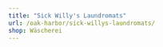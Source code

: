 ```yaml
---
title: "Sick Willy's Laundromats"
url: /oak-harbor/sick-willys-laundromats/
shop: Wäscherei
---
```


